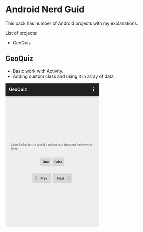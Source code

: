 # Android Nerd Guid #

This pack has number of Android projects with my explanations.

List of projects:

* GeoQuiz

## GeoQuiz ##
* Basic work with Activity.
* Adding custom class and using it in array of data

![alt tag](https://github.com/artemdemo/android-nerd-guide/blob/master/_img/GeoQuiz.png)

